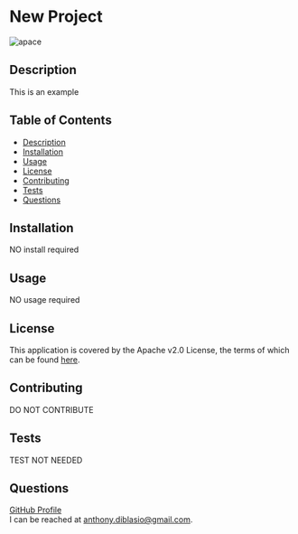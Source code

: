# New Project
![apace](https://img.shields.io/badge/license-Apache%20License%202.0-blue)
## Description
This is an example
## Table of Contents
* [Description](#description)
* [Installation](#installation)
* [Usage](#usage)
* [License](#license)
* [Contributing](#contributing)
* [Tests](#tests)
* [Questions](#questions)
## Installation
NO install required
## Usage
NO usage required
## License

This application is covered by the Apache v2.0 License, the terms of which can be found [here](https://www.apache.org/licenses/LICENSE-2.0.txt).
    
## Contributing
DO NOT CONTRIBUTE
## Tests
TEST NOT NEEDED
## Questions
[GitHub Profile](https://github.com/AnthonyDiBlasio/)  
I can be reached at anthony.diblasio@gmail.com.
